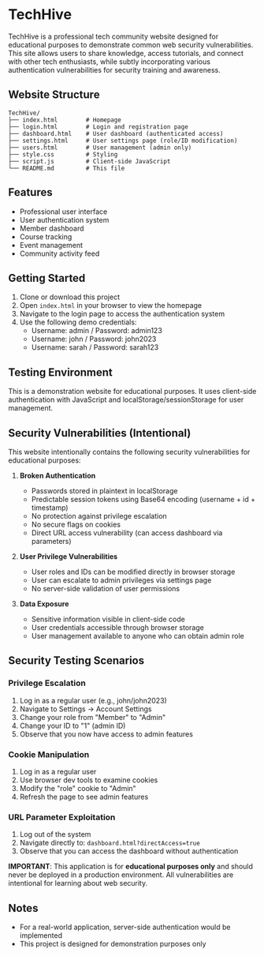 # TechHive

TechHive is a professional tech community website designed for educational purposes to demonstrate common web security vulnerabilities. This site allows users to share knowledge, access tutorials, and connect with other tech enthusiasts, while subtly incorporating various authentication vulnerabilities for security training and awareness.

## Website Structure

```
TechHive/
├── index.html        # Homepage
├── login.html        # Login and registration page
├── dashboard.html    # User dashboard (authenticated access)
├── settings.html     # User settings page (role/ID modification)
├── users.html        # User management (admin only)
├── style.css         # Styling
├── script.js         # Client-side JavaScript
└── README.md         # This file
```

## Features

- Professional user interface
- User authentication system
- Member dashboard
- Course tracking
- Event management
- Community activity feed

## Getting Started

1. Clone or download this project
2. Open `index.html` in your browser to view the homepage
3. Navigate to the login page to access the authentication system
4. Use the following demo credentials:
   - Username: admin / Password: admin123
   - Username: john / Password: john2023
   - Username: sarah / Password: sarah123

## Testing Environment

This is a demonstration website for educational purposes. It uses client-side authentication with JavaScript and localStorage/sessionStorage for user management.

## Security Vulnerabilities (Intentional)

This website intentionally contains the following security vulnerabilities for educational purposes:

1. **Broken Authentication**
   - Passwords stored in plaintext in localStorage
   - Predictable session tokens using Base64 encoding (username + id + timestamp)
   - No protection against privilege escalation
   - No secure flags on cookies
   - Direct URL access vulnerability (can access dashboard via parameters)

2. **User Privilege Vulnerabilities**
   - User roles and IDs can be modified directly in browser storage
   - User can escalate to admin privileges via settings page
   - No server-side validation of user permissions
   
3. **Data Exposure**
   - Sensitive information visible in client-side code
   - User credentials accessible through browser storage
   - User management available to anyone who can obtain admin role

## Security Testing Scenarios

### Privilege Escalation
1. Log in as a regular user (e.g., john/john2023)
2. Navigate to Settings → Account Settings
3. Change your role from "Member" to "Admin"
4. Change your ID to "1" (admin ID)
5. Observe that you now have access to admin features

### Cookie Manipulation
1. Log in as a regular user
2. Use browser dev tools to examine cookies
3. Modify the "role" cookie to "Admin"
4. Refresh the page to see admin features

### URL Parameter Exploitation
1. Log out of the system
2. Navigate directly to: `dashboard.html?directAccess=true`
3. Observe that you can access the dashboard without authentication

**IMPORTANT**: This application is for **educational purposes only** and should never be deployed in a production environment. All vulnerabilities are intentional for learning about web security.

## Notes

- For a real-world application, server-side authentication would be implemented
- This project is designed for demonstration purposes only
